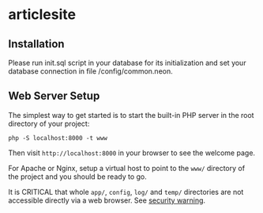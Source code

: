 articlesite
=============


Installation
------------

Please run init.sql script in your database for its initialization and set your database connection in file /config/common.neon.


Web Server Setup
----------------

The simplest way to get started is to start the built-in PHP server in the root directory of your project:

	php -S localhost:8000 -t www

Then visit `http://localhost:8000` in your browser to see the welcome page.

For Apache or Nginx, setup a virtual host to point to the `www/` directory of the project and you
should be ready to go.

It is CRITICAL that whole `app/`, `config`, `log/` and `temp/` directories are not accessible directly
via a web browser. See [security warning](https://nette.org/security-warning).
